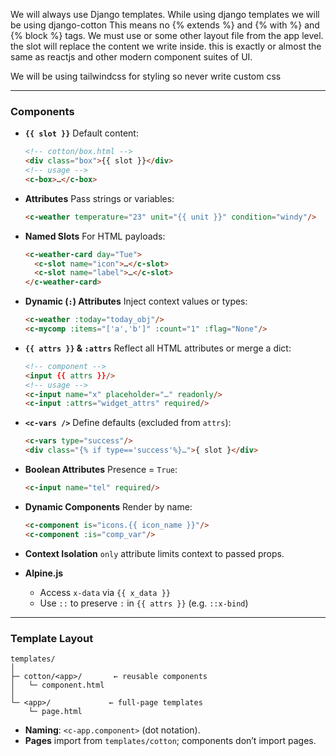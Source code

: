 We will always use Django templates.
While using django templates we will be using django-cotton
This means no {% extends %} and {% with %} and {% block %} tags. 
We must use <c-layout> or some other layout file from the app level. the slot will replace the content we write inside. this is exactly or almost the same as reactjs and other modern component suites of UI.

We will be using tailwindcss for styling so never write custom css

---

### Components

* **`{{ slot }}`**
  Default content:

  ```html
  <!-- cotton/box.html -->
  <div class="box">{{ slot }}</div>
  <!-- usage -->
  <c-box>…</c-box>
  ```

* **Attributes**
  Pass strings or variables:

  ```html
  <c-weather temperature="23" unit="{{ unit }}" condition="windy"/>
  ```

* **Named Slots**
  For HTML payloads:

  ```html
  <c-weather-card day="Tue">
    <c-slot name="icon">…</c-slot>
    <c-slot name="label">…</c-slot>
  </c-weather-card>
  ```

* **Dynamic (`:`) Attributes**
  Inject context values or types:

  ```html
  <c-weather :today="today_obj"/>
  <c-mycomp :items="['a','b']" :count="1" :flag="None"/>
  ```

* **`{{ attrs }}` & `:attrs`**
  Reflect all HTML attributes or merge a dict:

  ```html
  <!-- component -->
  <input {{ attrs }}/>
  <!-- usage -->
  <c-input name="x" placeholder="…" readonly/>
  <c-input :attrs="widget_attrs" required/>
  ```

* **`<c-vars />`**
  Define defaults (excluded from `attrs`):

  ```html
  <c-vars type="success"/>
  <div class="{% if type=='success'%}…">{ slot }</div>
  ```

* **Boolean Attributes**
  Presence = `True`:

  ```html
  <c-input name="tel" required/>
  ```

* **Dynamic Components**
  Render by name:

  ```html
  <c-component is="icons.{{ icon_name }}"/>
  <c-component :is="comp_var"/>
  ```

* **Context Isolation**
  `only` attribute limits context to passed props.

* **Alpine.js**

  * Access `x-data` via `{{ x_data }}`
  * Use `::` to preserve `:` in `{{ attrs }}` (e.g. `::x-bind`)

---

### Template Layout

```
templates/
│
├─ cotton/<app>/       ← reusable components
│   └─ component.html
│
└─ <app>/             ← full-page templates
    └─ page.html
```

* **Naming**: `<c-app.component>` (dot notation).
* **Pages** import from `templates/cotton`; components don’t import pages.

